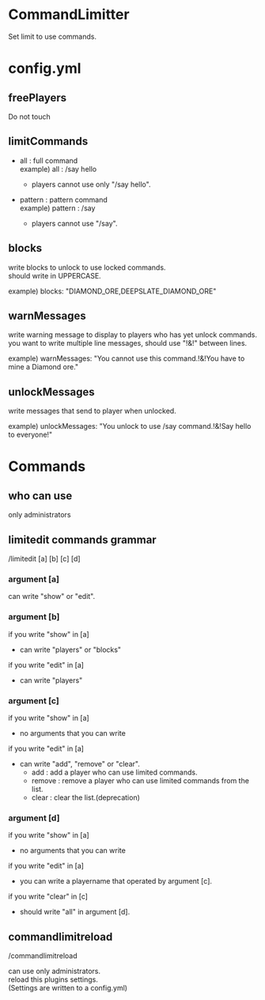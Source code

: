 # CommandLimitter
Set limit to use commands.  
# config.yml  
## freePlayers  
Do not touch  
## limitCommands  
- all : full command  
  example)  all : /say hello  
  -  players cannot use only "/say hello".  
  
- pattern : pattern command  
  example)  pattern : /say   
  - players cannot use "/say".  

## blocks  
write blocks to unlock to use locked commands.  
should write in UPPERCASE.  

example) blocks: "DIAMOND_ORE,DEEPSLATE_DIAMOND_ORE"

## warnMessages  
write warning message to display to players who has yet unlock commands.  
you want to write multiple line messages, should use "!&!" between lines.  

example) warnMessages: "You cannot use this command.!&!You have to mine a Diamond ore."  

## unlockMessages  
write messages that send to player when unlocked.  

example) unlockMessages: "You unlock to use /say command.!&!Say hello to everyone!"  

# Commands  
## who can use  
only administrators  
## limitedit commands grammar  
/limitedit [a] [b] [c] [d]
### argument [a]  
can write "show" or "edit".  

### argument [b]  
if you write "show" in [a]  
- can write "players" or "blocks"  

if you write "edit" in [a]  
- can write "players"

### argument [c]  
if you write "show" in [a]  
- no arguments that you can write  

if you write "edit" in [a]  
- can write "add", "remove" or "clear".  
  - add : add a player who can use limited commands.  
  - remove : remove a player who can use limited commands from the list.  
  - clear : clear the list.(deprecation)    
  
### argument [d]  
if you write "show" in [a]  
- no arguments that you can write  

if you write "edit" in [a]  
- you can write a playername that operated by argument [c].  

if you write "clear" in [c]  
- should write "all" in argument [d].  

## commandlimitreload  

/commandlimitreload

can use only administrators.  
reload this plugins settings.  
(Settings are written to a config.yml)
